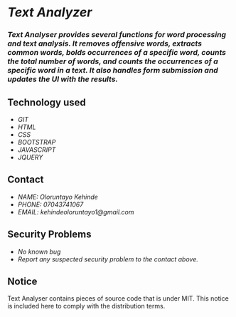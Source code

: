 # _Text Analyzer_
### _Text Analyser provides several functions for word processing and text analysis. It removes offensive words, extracts common words, bolds occurrences of a specific word, counts the total number of words, and counts the occurrences of a specific word in a text. It also handles form submission and updates the UI with the results._

## Technology used
* _GIT_
* _HTML_
* _CSS_
* _BOOTSTRAP_
* _JAVASCRIPT_
* _JQUERY_

## Contact
* _NAME: Oloruntayo Kehinde_
* _PHONE: 07043741067_
* _EMAIL: kehindeoloruntayo1@gmail.com_

## Security Problems
* _No known bug_
* _Report any suspected security problem to the contact above._

## Notice
Text Analyser contains pieces of source code that is under MIT. This notice is included here to comply with the distribution terms.